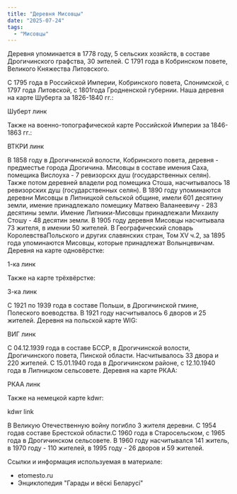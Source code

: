 ```yaml
---
title: "Деревня Мисовцы"
date: "2025-07-24"
tags: 
  - "Мисовцы"
---
```


Деревня упоминается в 1778 году, 5 сельских хозяйств, в составе Дрогичинского графства, 30 эителей. С 1791 года в Кобринском повете, Великого Княжества Литовского.

С 1795 года в Российской Империи, Кобринского повета, Слонимской, с 1797 года Литовской, с 1801года Гродненской губернии. Наша деревня на карте Шуберта за 1826-1840 гг.:

Шуберт линк

Также на военно-топографической карте Российской Империи за 1846-1863 гг.:

ВТКРИ линк

В 1858 году в Дрогичинской волости, Кобринского повета, деревня - предместъе города Дрогичина. Мисовцы в составе имения Саха, помещика Вислоуха - 7 ревизорскх душ (государственных селян). Также потом деревней владели род помещика Стоша, насчитывалось 18 ревизорских душ (государственных селян). В 1890 году упоминаются деревни Мисовцы в Липницкой сельской общине, имели 601 десятину земли, имение принадлежало помещику Матвею Валанеевичу - 283 десятины земли. Имение Липники-Мисовцы принадлежали Михаилу Стошу - 48 десятин земли. В 1905 году деревня Мисовцы насчитывала 73 жителя, в имении 50 жителей. В Географический словарь КоролевстваПольского и других славянских стран, Том XV ч.2, за 1895 года упоминаются Мисовцы, которые принадлежат Волынцевичам. Деревня на карте одновёрстке:

1-ка линк

Также на карте трёхвёрстке:

3-ка линк

С 1921 по 1939 года в составе Польши, в Дрогичинской гмине, Полеского воеводства. В 1921 году насчитывалось 6 дворов и 25 жителей. Деревня на польской карте WIG:

ВИГ линк

С 04.12.1939 года в составе БССР, в Дрогичинской волости, Дрогичинского повета, Пинской области. Насчитывалось 33 двора и 220 жителей. С 15.01.1940 года в Дрогичинском районе, с 12.10.1940 года в Липницком сельсовете. Деревня на карте РКАА:

РКАА линк

Также на немецкой карте kdwr:

kdwr link

В Великую Отечественную войну погибло 3 жителя деревни. С 1954 годав составе Брестской области.С 1960 года в Старосельском, с 1965 года в Дрогичинском сельсовете. В 1960 году насчитывался 141 житель, в 1970 году - 110 жителей, в 1995 году - 26 дворов и 59 жителей.

Ссылки и информация используемая в материале:
- etomesto.ru
- Энциклопедия "Гарады и вёскi Беларусi"
